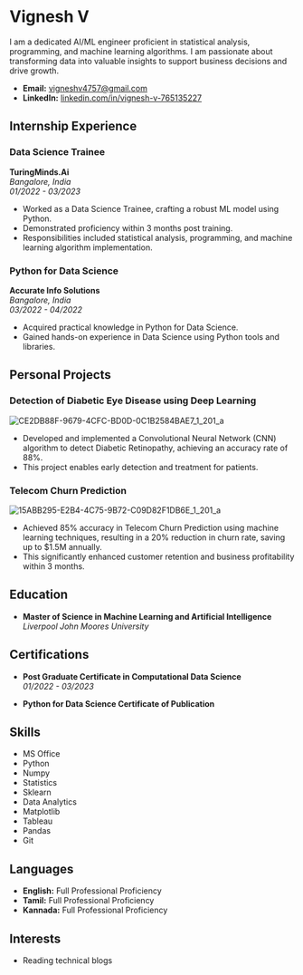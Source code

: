 # Vignesh V

I am a dedicated AI/ML engineer proficient in statistical analysis, programming, and machine learning algorithms. I am passionate about transforming data into valuable insights to support business decisions and drive growth.



- **Email:** vigneshv4757@gmail.com
- **LinkedIn:** [linkedin.com/in/vignesh-v-765135227](https://www.linkedin.com/in/vignesh-v-765135227)

## Internship Experience

### Data Science Trainee
**TuringMinds.Ai**  
*Bangalore, India*  
*01/2022 - 03/2023*

- Worked as a Data Science Trainee, crafting a robust ML model using Python.
- Demonstrated proficiency within 3 months post training.
- Responsibilities included statistical analysis, programming, and machine learning algorithm implementation.

### Python for Data Science
**Accurate Info Solutions**  
*Bangalore, India*  
*03/2022 - 04/2022*

- Acquired practical knowledge in Python for Data Science.
- Gained hands-on experience in Data Science using Python tools and libraries.

## Personal Projects

### Detection of Diabetic Eye Disease using Deep Learning
![CE2DB88F-9679-4CFC-BD0D-0C1B2584BAE7_1_201_a](https://github.com/vignesh4757/vignesh4757.github.io/assets/113326108/a937545f-53a1-4103-94f7-f740b5876ffc)

- Developed and implemented a Convolutional Neural Network (CNN) algorithm to detect Diabetic Retinopathy, achieving an accuracy rate of 88%.
- This project enables early detection and treatment for patients.

### Telecom Churn Prediction
![15ABB295-E2B4-4C75-9B72-C09D82F1DB6E_1_201_a](https://github.com/vignesh4757/vignesh4757.github.io/assets/113326108/220b4d9e-88c1-47bf-9778-240aba1428ac)
- Achieved 85% accuracy in Telecom Churn Prediction using machine learning techniques, resulting in a 20% reduction in churn rate, saving up to $1.5M annually.
- This significantly enhanced customer retention and business profitability within 3 months.

## Education

- **Master of Science in Machine Learning and Artificial Intelligence**  
  *Liverpool John Moores University* 


## Certifications

- **Post Graduate Certificate in Computational Data Science**  
  *01/2022 - 03/2023*

- **Python for Data Science Certificate of Publication**

## Skills

- MS Office
- Python
- Numpy
- Statistics
- Sklearn
- Data Analytics
- Matplotlib
- Tableau
- Pandas
- Git

## Languages

- **English:** Full Professional Proficiency
- **Tamil:** Full Professional Proficiency
- **Kannada:** Full Professional Proficiency

## Interests

- Reading technical blogs
